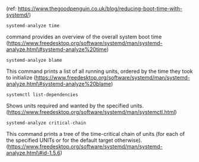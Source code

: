 (ref:
<https://www.thegoodpenguin.co.uk/blog/reducing-boot-time-with-systemd/>)

`systemd-analyze time`

command provides an overview of the overall system boot time
(https://www.freedesktop.org/software/systemd/man/systemd-analyze.html\#systemd-analyze%20time)

`systemd-analyze blame `

This command prints a list of all running units, ordered by the time
they took to initialize
(https://www.freedesktop.org/software/systemd/man/systemd-analyze.html\#systemd-analyze%20blame)

`systemctl list-dependencies `<unit>

Shows units required and wanted by the specified units.
(https://www.freedesktop.org/software/systemd/man/systemctl.html)

`systemd-analyze critical-chain `<unit>

This command prints a tree of the time-critical chain of units (for each
of the specified UNITs or for the default target otherwise).
(https://www.freedesktop.org/software/systemd/man/systemd-analyze.html\#id-1.5.6)